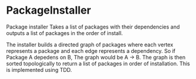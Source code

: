 # PackageInstaller
Package installer Takes a list of packages with their dependencies and outputs a list of packages in the order of install.

The installer builds a directed graph of packages where each vertex represents a package and each edge represents a dependency.
So if Package A depedens on B, The graph would be A -> B.
The graph is then sorted topologically to return a list of packages in order of installation.
This is implemented using TDD.
